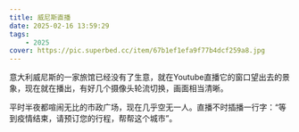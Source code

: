 ```yaml
---
title: 威尼斯直播
date: 2025-02-16 13:59:29
tags: 
    - 2025
cover: https://pic.superbed.cc/item/67b1ef1efa9f77b4dcf259a8.jpg
---
```



意大利威尼斯的一家旅馆已经没有了生意，就在Youtube直播它的窗口望出去的景象，现在就在播出，有好几个摄像头轮流切换，画面相当清晰。

平时半夜都喧闹无比的市政广场，现在几乎空无一人。直播不时插播一行字：“等到疫情结束，请预订您的行程，帮帮这个城市”。
